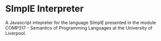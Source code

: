 # SImplE Interpreter
A Javascript intepreter for the language SImplE presented in the module COMP317 - Semantics of Programming Languages at the University of Liverpool.
